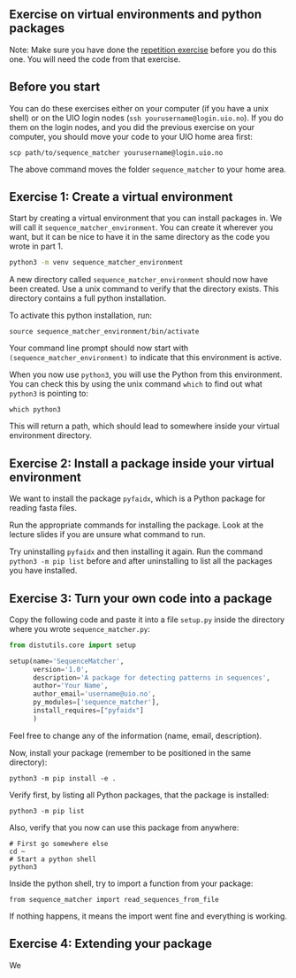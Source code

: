 

## Exercise on virtual environments and python packages

Note: Make sure you have done the [repetition exercise](../repetition) before you do this one. You will need the code from that exercise.


## Before you start
You can do these exercises either on your computer (if you have a unix shell) or on the UIO login nodes (`ssh yourusername@login.uio.no`). If you do them on the login nodes, and you did the previous exercise on your computer, you should move your code to your UIO home area first:
```
scp path/to/sequence_matcher yourusername@login.uio.no
```

The above command moves the folder `sequence_matcher` to your home area.


## Exercise 1: Create a virtual environment
Start by creating a virtual environment that you can install packages in. We will call it `sequence_matcher_environment`. You can create it wherever you want, but it can be nice to have it in the same directory as the code you wrote in part 1.

```bash
python3 -m venv sequence_matcher_environment
```

A new directory called `sequence_matcher_environment` should now have been created. Use a unix command to verify that the directory exists. This directory contains a full python installation. 

To activate this python installation, run:
```
source sequence_matcher_environment/bin/activate
```

Your command line prompt should now start with `(sequence_matcher_environment)` to indicate that this environment is active.

When you now use `python3`, you will use the Python from this environment. You can check this by using the unix command `which` to find out what `python3` is pointing to:

```
which python3
```

This will return a path, which should lead to somewhere inside your virtual environment directory.


## Exercise 2: Install a package inside your virtual environment
We want to install the package `pyfaidx`, which is a Python package for reading fasta files.

Run the appropriate commands for installing the package. Look at the lecture slides if you are unsure what command to run.

Try uninstalling `pyfaidx` and then installing it again. Run the command `python3 -m pip list` before and after uninstalling to list all the packages you have installed.

## Exercise 3: Turn your own code into a package
Copy the following code and paste it into a file `setup.py` inside the directory where you wrote `sequence_matcher.py`:

```python
from distutils.core import setup

setup(name='SequenceMatcher',
      version='1.0',
      description='A package for detecting patterns in sequences',
      author='Your Name',
      author_email='username@uio.no',
      py_modules=['sequence_matcher'],
      install_requires=["pyfaidx"]
      )
```

Feel free to change any of the information (name, email, description).

Now, install your package (remember to be positioned in the same directory):

```
python3 -m pip install -e .
```

Verify first, by listing all Python packages, that the package is installed:

```
python3 -m pip list
```

Also, verify that you now can use this package from anywhere:
```
# First go somewhere else
cd ~
# Start a python shell
python3
```
Inside the python shell, try to import a function from your package:
```
from sequence_matcher import read_sequences_from_file
```

If nothing happens, it means the import went fine and everything is working.


## Exercise 4: Extending your package
We 



